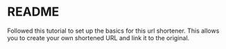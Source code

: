 # README

Followed this tutorial to set up the basics for this url shortener.
This allows you to create your own shortened URL and link it to the original.
